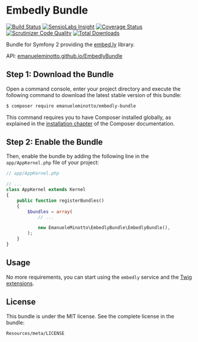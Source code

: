 Embedly Bundle
==============

[![Build Status](https://img.shields.io/travis/EmanueleMinotto/EmbedlyBundle.svg?style=flat)](https://travis-ci.org/EmanueleMinotto/EmbedlyBundle)
[![SensioLabs Insight](https://img.shields.io/sensiolabs/i/adccb1cb-2295-41c3-b3d9-c4d6073df6ef.svg?style=flat)](https://insight.sensiolabs.com/projects/adccb1cb-2295-41c3-b3d9-c4d6073df6ef)
[![Coverage Status](https://img.shields.io/coveralls/EmanueleMinotto/EmbedlyBundle.svg?style=flat)](https://coveralls.io/r/EmanueleMinotto/EmbedlyBundle)
[![Scrutinizer Code Quality](https://img.shields.io/scrutinizer/g/EmanueleMinotto/EmbedlyBundle.svg?style=flat)](https://scrutinizer-ci.com/g/EmanueleMinotto/EmbedlyBundle/)
[![Total Downloads](https://img.shields.io/packagist/dt/emanueleminotto/embedly-bundle.svg?style=flat)](https://packagist.org/packages/emanueleminotto/embedly-bundle)

Bundle for Symfony 2 providing the [embed.ly](http://embed.ly) library.

API: [emanueleminotto.github.io/EmbedlyBundle](http://emanueleminotto.github.io/EmbedlyBundle/)

Step 1: Download the Bundle
---------------------------

Open a command console, enter your project directory and execute the
following command to download the latest stable version of this bundle:

```bash
$ composer require emanueleminotto/embedly-bundle
```

This command requires you to have Composer installed globally, as explained
in the [installation chapter](https://getcomposer.org/doc/00-intro.md)
of the Composer documentation.

Step 2: Enable the Bundle
-------------------------

Then, enable the bundle by adding the following line in the `app/AppKernel.php`
file of your project:

```php
// app/AppKernel.php

// ...
class AppKernel extends Kernel
{
    public function registerBundles()
    {
        $bundles = array(
            // ...

            new EmanueleMinotto\EmbedlyBundle\EmbedlyBundle(),
        );
    }
}
```

Usage
-----

No more requirements, you can start using the `embedly` service and the [Twig extensions](https://github.com/EmanueleMinotto/Embedly#twig-extension).

License
-------

This bundle is under the MIT license. See the complete license in the bundle:

    Resources/meta/LICENSE
